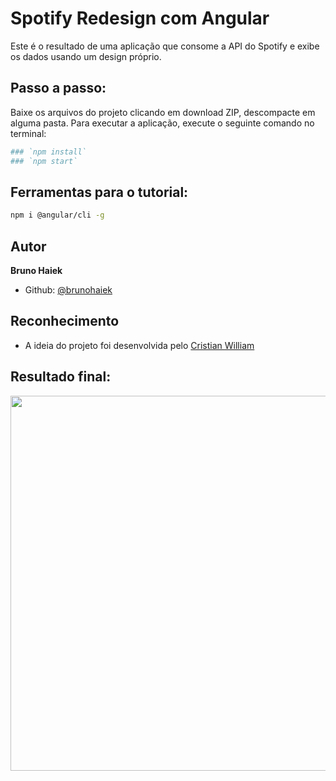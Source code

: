 # Spotify Redesign com Angular
Este é o resultado de uma aplicação que consome a API do Spotify e exibe os dados usando um design próprio.

## Passo a passo:
Baixe os arquivos do projeto clicando em download ZIP, descompacte em alguma pasta.
Para executar a aplicação, execute o seguinte comando no terminal:
```sh
### `npm install`
### `npm start`
```
## Ferramentas para o tutorial:
```sh
npm i @angular/cli -g
```
## Autor
**Bruno Haiek**
- Github: [@brunohaiek](https://github.com/brunohaiek)

## Reconhecimento
- A ideia do projeto foi desenvolvida pelo [Cristian William](https://www.youtube.com/playlist?list=PLMFE0Mu3BVy63bmSR92QbTR_rU576VOxg)

## Resultado final:
<img src="https://github.com/cristianWilliam/Spotify-Angular/blob/master/readme-image/Readme%20Image.png" width="600px"/>
